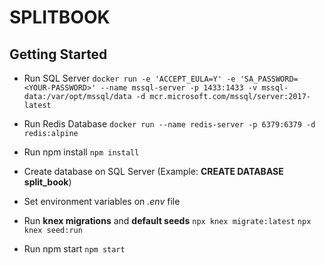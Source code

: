 # SPLITBOOK

## Getting Started

- Run SQL Server
  `docker run -e 'ACCEPT_EULA=Y' -e 'SA_PASSWORD=<YOUR-PASSWORD>' --name mssql-server -p 1433:1433 -v mssql-data:/var/opt/mssql/data -d mcr.microsoft.com/mssql/server:2017-latest`

- Run Redis Database
  `docker run --name redis-server -p 6379:6379 -d redis:alpine`

- Run npm install
  `npm install`

- Create database on SQL Server (Example: **CREATE DATABASE split_book**)

- Set environment variables on _.env_ file

- Run **knex migrations** and **default seeds**
  `npx knex migrate:latest`
  `npx knex seed:run`

- Run npm start
  `npm start`
